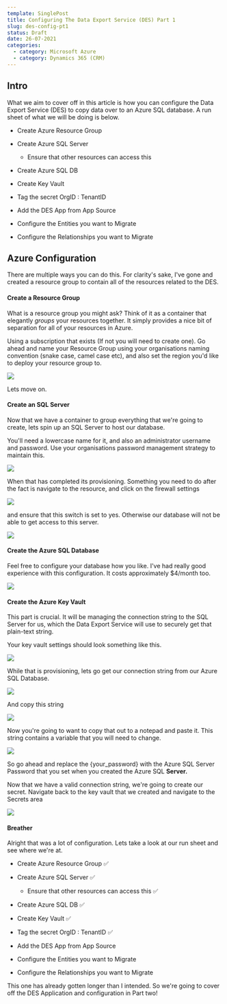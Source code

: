 ```yaml
---
template: SinglePost
title: Configuring The Data Export Service (DES) Part 1
slug: des-config-pt1
status: Draft
date: 26-07-2021
categories:
  - category: Microsoft Azure
  - category: Dynamics 365 (CRM)
---
```

## Intro

What we aim to cover off in this article is how you can configure the Data Export Service (DES) to copy data over to an Azure SQL database. A run sheet of what we will be doing is below.

* Create Azure Resource Group
* Create Azure SQL Server 

  * Ensure that other resources can access this 
* Create Azure SQL DB
* Create Key Vault
* Tag the secret OrgID : TenantID 
* Add the DES App from App Source 
* Configure the Entities you want to Migrate
* Configure the Relationships you want to Migrate

## Azure Configuration

There are multiple ways you can do this. For clarity's sake, I've gone and created a resource group to contain all of the resources related to the DES. 

#### Create a Resource Group

What is a resource group you might ask? Think of it as a container that elegantly *groups* your resources together. It simply provides a nice bit of separation for all of your resources in Azure.

Using a subscription that exists (If not you will need to create one). Go ahead and name your Resource Group using your organisations naming convention (snake case, camel case etc), and also set the region you'd like to deploy your resource group to. 

![](https://ucarecdn.com/4d28a116-0f91-4eba-866b-75f52a1e5a1b/)

Lets move on.

#### Create an SQL Server

Now that we have a container to group everything that we're going to create, lets spin up an SQL Server to host our database.

You'll need a lowercase name for it, and also an administrator username and password. Use your organisations password management strategy to maintain this. 

![](https://ucarecdn.com/e3db3aed-23e2-41fc-aecc-c1e58ae2d20d/)

When that has completed its provisioning. Something you need to do after the fact is navigate to the resource, and click on the firewall settings 

![](https://ucarecdn.com/29cb48bd-9142-4bae-9887-66870b65e94e/)

and ensure that this switch is set to yes. Otherwise our database will not be able to get access to this server. 

![](https://ucarecdn.com/b3011ee1-c262-4e1a-b055-140fc64b719d/)

#### Create the Azure SQL Database

Feel free to configure your database how you like. I've had really good experience with this configuration. It costs approximately $4/month too. 

![](https://ucarecdn.com/5a80ec5c-a959-42b4-b766-f96d5be82259/)

#### Create the Azure Key Vault

This part is crucial. It will be managing the connection string to the SQL Server for us, which the Data Export Service will use to securely get that plain-text string. 

Your key vault settings should look something like this. 

![](https://ucarecdn.com/3b9d724d-1b62-46a0-9f5c-b0578ad5efdb/)

While that is provisioning, lets go get our connection string from our Azure SQL Database. 

![](https://ucarecdn.com/73c98423-3c45-4115-b100-979cdf4d1854/)

And copy this string

![](https://ucarecdn.com/6e53dcfa-822c-4859-bf66-eca08edb3adf/)

Now you're going to want to copy that out to a notepad and paste it. This string contains a variable that you will need to change. 

![](https://ucarecdn.com/17aca57d-bc14-4987-a0fd-a0bb27da0ced/)

So go ahead and replace the {your_password} with the Azure SQL Server Password that you set when you created the Azure SQL **Server.**



Now that we have a valid connection string, we're going to create our secret. Navigate back to the key vault that we created and navigate to the Secrets area

![](https://ucarecdn.com/030ce960-9c63-4871-bfc1-5d97bf239cd6/)





#### Breather

Alright that was a lot of configuration. Lets take a look at our run sheet and see where we're at. 

* Create Azure Resource Group ✅
* Create Azure SQL Server ✅

  * Ensure that other resources can access this ✅
* Create Azure SQL DB ✅
* Create Key Vault ✅
* Tag the secret OrgID : TenantID ✅
* Add the DES App from App Source 
* Configure the Entities you want to Migrate
* Configure the Relationships you want to Migrate



This one has already gotten longer than I intended. So we're going to cover off the DES Application and configuration in Part two!